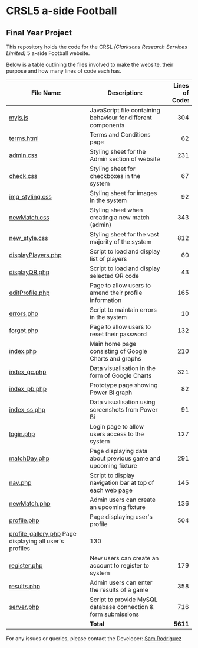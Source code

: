 # CRSL5 a-side Football
## Final Year Project

This repository holds the code for the CRSL _(Clarksons Research Services Limited)_ 5 a-side Football website. 

Below is a table outlining the files involved to make the website, their purpose and how many lines of code each has.

| File Name:           | Description:                                                                               | Lines of Code: |
| -------------------- |--------------------------------------------------------------------------------------------| --------------:|
| [myjs.js](../master/myjs.jss)                   | JavaScript file containing behaviour for different components   | 304            |
| [terms.html](../master/terms.html)              | Terms and Conditions page                                       | 62             |
| [admin.css](../master/CSS/admin.css)            | Styling sheet for the Admin section of website                  | 231            |
| [check.css](../master/CSS/check.css)            | Styling sheet for checkboxes in the system                      | 67             |
| [img_styling.css](../master/CSS/img_styling.css)| Styling sheet for images in the system                          | 92             |
| [newMatch.css](../master/CSS/newMatch.css)      | Styling sheet when creating a new match (admin)                 | 343            |
| [new_style.css](../master/CSS/new_style.css)    | Styling sheet for the vast majority of the system               | 812            |
| [displayPlayers.php](../master/PHP/displayPlayers.php)  | Script to load and display list of players             | 60             |
| [displayQR.php](../master/PHP/displayQR.php)   | Script to load and display selected QR code                     | 43             |
| [editProfile.php](../master/PHP/editProfile.php) | Page to allow users to amend their profile information        | 165            |
| [errors.php](../master/PHP/errors.php)         | Script to maintain errors in the system                         | 10             |
| [forgot.php](../master/PHP/forgot.php)         | Page to allow users to reset their password                     | 132            |
| [index.php](../master/PHP/index.php)           | Main home page consisting of Google Charts and graphs           | 210            |
| [index_gc.php](../master/PHP/index_gc.php)     | Data visualisation in the form of Google Charts                 | 321            |
| [index_pb.php](../master/PHP/index_pb.php)     | Prototype page showing Power Bi graph                           | 82             |
| [index_ss.php](../master/PHP/index_ss.php)     | Data visualisation using screenshots from Power Bi              | 91             |
| [login.php](../master/PHP/login.php)            | Login page to allow users access to the system                  | 127            |
| [matchDay.php](../master/PHP/matchDay.php)      | Page displaying data about previous game and upcoming fixture   | 291            |
| [nav.php](../master/PHP/nav.php)                | Script to display navigation bar at top of each web page        | 145            |
| [newMatch.php](../master/PHP/newMatch.php)      | Admin users can create an upcoming fixture                      | 136            |
| [profile.php](../master/PHP/profile.php)        | Page displaying user's profile                                  | 504            |
| [profile_gallery.php](../master/PHP/profile_gallery.php)  Page displaying all user's profiles                     | 130            | 
| [register.php](../master/PHP/register.php)      | New users can create an account to register to system           | 179            |
| [results.php](../master/PHP/results.php)        | Admin users can enter the results of a game                     | 358            |
| [server.php](../master/PHP/server.php)          | Script to provide MySQL database connection & form submissions  | 716            |
|                                                 | **Total**                                                       | **5611**       |

For any issues or queries, please contact the Developer: [Sam Rodriguez](mailto:samrod09@hotmail.com?subject=[Website]) 
